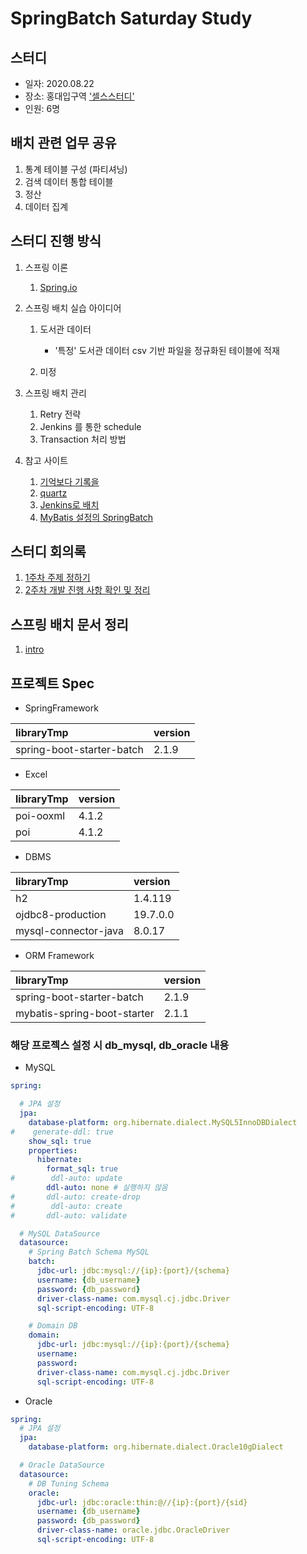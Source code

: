 # SpringBatch Saturday Study

## 스터디
- 일자: 2020.08.22
- 장소: 홍대입구역 ['셀스스터디'](https://hd.sels.co.kr/)
- 인원: 6명

## 배치 관련 업무 공유
1. 통계 테이블 구성 (파티셔닝)
2. 검색 데이터 통합 테이블
3. 정산
4. 데이터 집계

## 스터디 진행 방식
1. 스프링 이론
    1) [Spring.io](https://docs.spring.io/spring-batch/docs/current/reference/html/index.html)

2. 스프링 배치 실습 아이디어
    1) 도서관 데이터 
        - '특정' 도서관 데이터 csv 기반 파일을 정규화된 테이블에 적재
  
    2) 미정

3. 스프링 배치 관리
    1) Retry 전략
    2) Jenkins 를 통한 schedule
    3) Transaction 처리 방법

4. 참고 사이트
    1) [기억보다 기록을](https://jojoldu.tistory.com/category/Spring%20Batch)
    2) [quartz](https://blog.kingbbode.com/posts/spring-batch-quartz)
    3) [Jenkins로 배치](https://jojoldu.tistory.com/313)
    4) [MyBatis 설정의 SpringBatch](http://mybatis.org/spring/ko/batch.html)

## 스터디 회의록
1. [1주차 주제 정하기](docs/README.md)
2. [2주차 개발 진행 사항 확인 및 정리](docs/README.md)

## 스프링 배치 문서 정리
1. [intro](docs/batch/1.introduction.md)

## 프로젝트 Spec
- SpringFramework

|libraryTmp|version|
|:-----|:-----|
|spring-boot-starter-batch|2.1.9|

- Excel

|libraryTmp|version|
|:-----|:-----|
|poi-ooxml|4.1.2|
|poi|4.1.2|

- DBMS

|libraryTmp|version|
|:-----|:-----|
|h2|1.4.119|
|ojdbc8-production|19.7.0.0|
|mysql-connector-java|8.0.17|

- ORM Framework

|libraryTmp|version|
|:-----|:-----|
|spring-boot-starter-batch|2.1.9|
|mybatis-spring-boot-starter|2.1.1|

### 해당 프로젝스 설정 시 db_mysql, db_oracle 내용
- MySQL
```yaml
spring:

  # JPA 설정
  jpa:
    database-platform: org.hibernate.dialect.MySQL5InnoDBDialect
#    generate-ddl: true
    show_sql: true
    properties:
      hibernate:
        format_sql: true
#        ddl-auto: update
        ddl-auto: none # 실행하지 않음
#       ddl-auto: create-drop
#        ddl-auto: create
#       ddl-auto: validate

  # MySQL DataSource
  datasource:
    # Spring Batch Schema MySQL
    batch:
      jdbc-url: jdbc:mysql://{ip}:{port}/{schema}
      username: {db_username}
      password: {db_password}
      driver-class-name: com.mysql.cj.jdbc.Driver
      sql-script-encoding: UTF-8

    # Domain DB
    domain:
      jdbc-url: jdbc:mysql://{ip}:{port}/{schema}
      username: 
      password: 
      driver-class-name: com.mysql.cj.jdbc.Driver
      sql-script-encoding: UTF-8
```

- Oracle
```yaml
spring:
  # JPA 설정
  jpa:
    database-platform: org.hibernate.dialect.Oracle10gDialect

  # Oracle DataSource
  datasource:
    # DB Tuning Schema
    oracle:
      jdbc-url: jdbc:oracle:thin:@//{ip}:{port}/{sid}
      username: {db_username}
      password: {db_password}
      driver-class-name: oracle.jdbc.OracleDriver
      sql-script-encoding: UTF-8

```